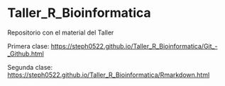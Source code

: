 # Taller_R_Bioinformatica

Repositorio con el material del Taller

Primera clase: https://steph0522.github.io/Taller_R_Bioinformatica/Git_-_Github.html

Segunda clase: https://steph0522.github.io/Taller_R_Bioinformatica/Rmarkdown.html
